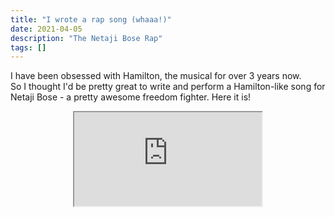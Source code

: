 ```yaml
---
title: "I wrote a rap song (whaaa!)"
date: 2021-04-05
description: "The Netaji Bose Rap"
tags: []
---
```

I have been obsessed with Hamilton, the musical for over 3 years now.    
So I thought I'd be pretty great to write and perform a Hamilton-like song for Netaji Bose - a pretty awesome freedom fighter. Here it is!  
<html>
  <div class="video_wrapper">
    <center>
    <iframe style=".video_wrapper {
position: relative;
padding-bottom: 56.25%;
}
iframe{
position: absolute;
top: 0;
left: 0;
width: 100%;
height: 100%;
}" 
      src="https://www.youtube.com/embed/oFSHuLO1pVc">
    </iframe>
      </center>
   <div>
</html>

